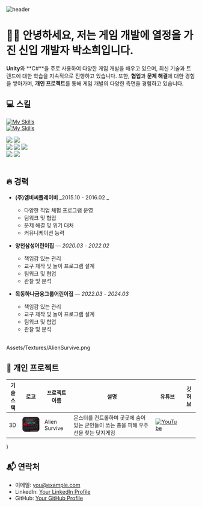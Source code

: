 ![header](https://capsule-render.vercel.app/api?type=waving&color=FAD0C9&height=300&section=header&text=SoHee's%20GitHub&fontSize=90&fontColor=000000&animation=fadeIn&textAlign=center&lineHeight=70)

# 🧑‍💻 안녕하세요, 저는 **게임 개발**에 열정을 가진 **신입 개발자** **박소희**입니다.
**Unity**와 **C#**을 주로 사용하여 다양한 게임 개발을 배우고 있으며, 최신 기술과 트렌드에 대한 학습을 지속적으로 진행하고 있습니다. 또한, **협업**과 **문제 해결**에 대한 경험을 쌓아가며, **개인 프로젝트**를 통해 게임 개발의 다양한 측면을 경험하고 있습니다.

## 💻 스킬
  [![My Skills](https://skillicons.dev/icons?i=visualstudio,ps,pr&theme=light)](https://skillicons.dev)
  <br>
  [![My Skills](https://skillicons.dev/icons?i=unity,unreal&theme=light)](https://skillicons.dev)
  
<div>
  <img src="https://img.shields.io/badge/c-A8B9CC?style=for-the-badge&logo=c&logoColor=white">
  <img src="https://img.shields.io/badge/c++-00599C?style=for-the-badge&logo=c%2B%2B&logoColor=white">
</div>
<div>
  <img src="https://img.shields.io/badge/Photon-004480?style=for-the-badge&logo=Photon&logoColor=white">
  <img src="https://img.shields.io/badge/JavaScript-F7DF1E?style=for-the-badge&logo=JavaScript&logoColor=white">
  <img src="https://img.shields.io/badge/jquery-0769AD?style=for-the-badge&logo=jqueryt&logoColor=white">
</div>
<div>
   <img src="https://img.shields.io/badge/Notion-000000?style=for-the-badge&logo=Notion&logoColor=white">
   <img src="https://img.shields.io/badge/github-181717?style=for-the-badge&logo=github&logoColor=white">
</div>

<br>

## 🔥 경력
- **(주)엠비씨플레이비**
  _2015.10 - 2016.02 _  
  - 다양한 직업 체험 프로그램 운영
  - 팀워크 및 협업
  - 문제 해결 및 위기 대처
  - 커뮤니케이션 능력

  
- **양천삼성어린이집** — 
  _2020.03 - 2022.02_  
  - 책임감 있는 관리
  - 교구 제작 및 놀이 프로그램 설계
  - 팀워크 및 협업
  - 관찰 및 분석
 
      
- **목동하나금융그룹어린이집** — 
  _2022.03 - 2024.03_  
  - 책임감 있는 관리
  - 교구 제작 및 놀이 프로그램 설계
  - 팀워크 및 협업
  - 관찰 및 분석
  
<br>
Assets/Textures/AlienSurvive.png

## 📁 개인 프로젝트

|기술<br>스택|로고|프로젝트<br>이름|설명|유튜브| 깃허브|
|-------|----|------------|----|----|------|
|3D| <img src="https://github.com/SoheePak/Alien-Survive/blob/main/Assets/Textures/AlienSurvive.png" width="100">|Alien Survive|몬스터를 컨트롤하며 곳곳에 숨어있는 군인들이 쏘는 총을 피해 우주선을 찾는 닷지게임|[![YouTube](https://img.shields.io/badge/-YouTube-FF0000?logo=youtube&logoColor=white)](https://www.youtube.com/watch?v=OVKHDBRUK1k)
)





## 📬 연락처
- 이메일: [you@example.com](mailto:you@example.com)
- LinkedIn: [Your LinkedIn Profile](https://www.linkedin.com/in/your-linkedin)
- GitHub: [Your GitHub Profile](https://github.com/YourUsername)

